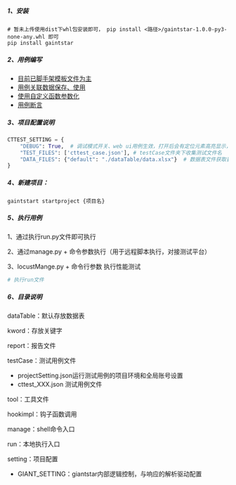 ##### 1、安装
```dos
# 暂未上传使用dist下whl包安装即可， pip install <路径>/gaintstar-1.0.0-py3-none-any.whl 即可
pip install gaintstar
```
##### 2、用例编写
- [目前已脚手架模板文件为主](doc/1、用例编写.md)
- [用例关联数据保存、使用](doc/2、关联数据保存、使用.md)
- [使用自定义函数参数化](doc/3、使用自定义函数参数化.md)
- [用例断言](doc/4、用例断言.md)

##### 3、项目配置说明

```python
CTTEST_SETTING = {
    "DEBUG": True,  # 调试模式开关、web ui用例生效，打开后会有定位元素高亮显示，浏览器右下角会弹出提示框
    "TEST_FILES": ['cttest_case.json'], # testCase文件夹下收集测试文件名
    "DATA_FILES": {"default": "./dataTable/data.xlsx"}  # 数据表文件获取表数据get_excel_data(index='sheet.id', use='default')
}
```
##### 4、新建项目：

```dos
gaintstart startproject {项目名}
```
##### 5、执行用例

1、通过执行run.py文件即可执行

2、通过manage.py + 命令参数执行（用于远程脚本执行，对接测试平台）

3、locustMange.py + 命令行参数 执行性能测试

```python
# 执行run文件


```
##### 6、目录说明

dataTable：默认存放数据表

kword：存放关键字

report：报告文件

testCase：测试用例文件

- projectSetting.json运行测试用例的项目环境和全局账号设置
- cttest_XXX.json 测试用例文件

tool：工具文件

hookimpl：钩子函数调用

manage：shell命令入口

run：本地执行入口

setting：项目配置

 - GIANT_SETTING：giantstar内部逻辑控制，与响应的解析驱动配置
